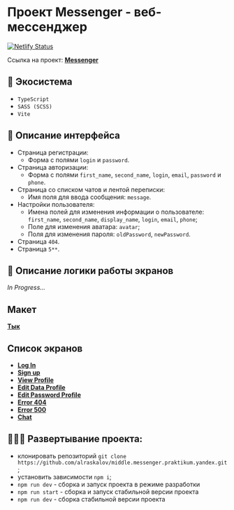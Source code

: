 # Проект Messenger - веб-мессенджер
[![Netlify Status](https://api.netlify.com/api/v1/badges/ddff3914-85d5-43ef-a117-80776f08789d/deploy-status)](https://app.netlify.com/sites/snazzy-concha-c6cf54/deploys)

Ссылка на проект: **[Messenger](https://snazzy-concha-c6cf54.netlify.app/)**

## 🧰 Экосистема

- `TypeScript`
- `SASS (SCSS)`
- `Vite`

## 📃 Описание интерфейса

- Страница регистрации:
  - Форма с полями `login` и `password`.
- Страница авторизации:
  - Форма с полями `first_name`, `second_name`, `login`, `email`, `password` и `phone`.
- Страница со списком чатов и лентой переписки:
  - Имя поля для ввода сообщения: `message`.
- Настройки пользователя:
  - Имена полей для изменения информации о пользователе: `first_name`, `second_name`, `display_name`, `login`, `email`, `phone`;
  - Поле для изменения аватара: `avatar`;
  - Поля для изменения пароля: `oldPassword`, `newPassword`.
- Страница `404`.
- Страница `5**`.

## 🧥 Описание логики работы экранов

*In Progress...*

## Макет

**[Тык](https://www.figma.com/file/jF5fFFzgGOxQeB4CmKWTiE/Chat_external_link?type=design&node-id=1-516&mode=design&t=6SXxVYxquhrilb4G-0)**

## Список экранов

- **[Log In](https://snazzy-concha-c6cf54.netlify.app/pages/auth/modules/login/)**
- **[Sign up](https://snazzy-concha-c6cf54.netlify.app/pages/auth/modules/signup/)**
- **[View Profile](https://snazzy-concha-c6cf54.netlify.app/pages/profile/modules/viewprofile/)**
- **[Edit Data Profile](https://snazzy-concha-c6cf54.netlify.app/pages/profile/modules/editdataprofile/)**
- **[Edit Password Profile](https://snazzy-concha-c6cf54.netlify.app/pages/profile/modules/editpasswordprofile/)**
- **[Error 404](https://snazzy-concha-c6cf54.netlify.app/pages/error/modules/404/)**
- **[Error 500](https://snazzy-concha-c6cf54.netlify.app/pages/error/modules/500/)**
- **[Chat](https://snazzy-concha-c6cf54.netlify.app/pages/chat/)**

## 👨🏻‍💻 Развертывание проекта:

- клонировать репозиторий `git clone https://github.com/alraskalov/middle.messenger.praktikum.yandex.git`;
- установить зависимости `npm i`;
- `npm run dev` - сборка и запуск проекта в режиме разработки
- `npm run start` - сборка и запуск стабильной версии проекта
- `npm run dev` - сборка стабильной версии проекта
